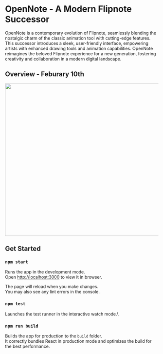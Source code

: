 # OpenNote - A Modern Flipnote Successor

OpenNote is a contemporary evolution of Flipnote, seamlessly blending the nostalgic charm of the classic animation tool with cutting-edge features. This successor introduces a sleek, user-friendly interface, empowering artists with enhanced drawing tools and animation capabilities. OpenNote reimagines the beloved Flipnote experience for a new generation, fostering creativity and collaboration in a modern digital landscape.

## Overview - Feburary 10th

<img src = 'https://github.com/Marco-Puig/OpenNote/assets/90495366/008162dc-4402-46ff-a1a3-f1bdd133f90f' width = 600 height = 500>

## Get Started

### `npm start`

Runs the app in the development mode.\
Open [http://localhost:3000](http://localhost:3000) to view it in browser.

The page will reload when you make changes.\
You may also see any lint errors in the console.

### `npm test`

Launches the test runner in the interactive watch mode.\

### `npm run build`

Builds the app for production to the `build` folder.\
It correctly bundles React in production mode and optimizes the build for the best performance.
